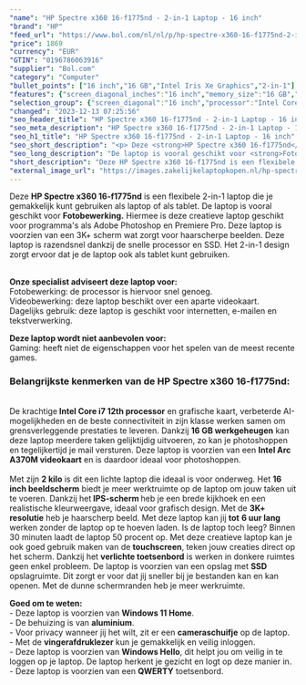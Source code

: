 ```yaml
---
"name": "HP Spectre x360 16-f1775nd - 2-in-1 Laptop - 16 inch"
"brand": "HP"
"feed_url": "https://www.bol.com/nl/nl/p/hp-spectre-x360-16-f1775nd-2-in-1-laptop-16-inch/9300000109296955"
"price": 1869
"currency": "EUR"
"GTIN": "0196786063916"
"supplier": "Bol.com"
"category": "Computer"
"bullet_points": ["16 inch","16 GB","Intel Iris Xe Graphics","2-in-1"]
"features": {"screen_diagonal_inches":"16 inch","memory_size":"16 GB","graphics_card":"Intel Iris Xe Graphics","purpose_laptop":"2-in-1"}
"selection_group": {"screen_diagonal":"16 inch","processor":"Intel Core i7","changed_price_past_3_days":false,"product_family":"Spectre"}
"changed": "2023-12-13 07:25:56"
"seo_header_title": "HP Spectre x360 16-f1775nd - 2-in-1 Laptop - 16 inch"
"seo_meta_description": "HP Spectre x360 16-f1775nd - 2-in-1 Laptop - 16 inch"
"seo_h1_title": "HP Spectre x360 16-f1775nd - 2-in-1 Laptop - 16 inch"
"seo_short_description": "<p> Deze <strong>HP Spectre x360 16-f1775nd</strong> is een flexibele 2-in-1 laptop die je gemakkelijk kunt gebruiken als laptop of als tablet."
"seo_long_description": "De laptop is vooral geschikt voor <strong>Fotobewerking. </strong> Hiermee is deze creatieve laptop geschikt voor programma's als Adobe Photoshop en Premiere Pro. Deze laptop is voorzien van een 3K+ scherm wat zorgt voor haarscherpe beelden. Deze laptop is razendsnel dankzij de snelle processor en SSD. Het 2-in-1 design zorgt ervoor dat je de laptop ook als tablet kunt gebruiken. </p> <p> <br /><strong>Onze specialist adviseert deze laptop voor:</strong><br />Fotobewerking: de processor is hiervoor snel genoeg. <br />Videobewerking: deze laptop beschikt over een aparte videokaart. <br />Dagelijks gebruik: deze laptop is geschikt voor internetten, e-mailen en tekstverwerking. </p> <p> <strong>Deze laptop wordt niet aanbevolen voor:</strong><br />Gaming: heeft niet de eigenschappen voor het spelen van de meest recente games. </p> <p>  </p> <h3>Belangrijkste kenmerken van de HP Spectre x360 16-f1775nd:</h3> <p> <br />De krachtige<strong> Intel Core i7 12th processor</strong> en grafische kaart, verbeterde AI-mogelijkheden en de beste connectiviteit in zijn klasse werken samen om grensverleggende prestaties te leveren. Dankzij <strong>16 GB werkgeheugen</strong> kan deze laptop meerdere taken gelijktijdig uitvoeren, zo kan je photoshoppen en tegelijkertijd je mail versturen. Deze laptop is voorzien van een <strong>Intel Arc A370M videokaart</strong> en is daardoor ideaal voor photoshoppen. <br /><br />Met zijn <strong>2 kilo</strong> is dit een lichte laptop die ideaal is voor onderweg. Het <strong>16 inch beeldscherm</strong> biedt je meer werktruimte op de laptop om jouw taken uit te voeren. Dankzij het<strong> IPS-scherm </strong>heb je een brede kijkhoek en een realistische kleurweergave, ideaal voor grafisch design. Met de <strong>3K+ resolutie</strong> heb je haarscherp beeld. Met deze laptop kan jij <strong>tot</strong> <strong>6 uur lang</strong> werken zonder de laptop op te hoeven laden. Is de laptop toch leeg? Binnen 30 minuten laadt de laptop 50 procent op. Met deze creatieve laptop kan je ook goed gebruik maken van de <strong>touchscreen</strong>, teken jouw creaties direct op het scherm. Dankzij het <strong>verlichte toetsenbord</strong> is werken in donkere ruimtes geen enkel probleem. De laptop is voorzien van een opslag met <strong>SSD </strong>opslagruimte. Dit zorgt er voor dat jij sneller bij je bestanden kan en kan openen. Met de dunne schermranden heb je meer werkruimte. </p> <p>  </p> <p> <strong>Goed om te weten: </strong><br />- Deze laptop is voorzien van <strong>Windows 11 Home</strong>. <br />- De behuizing is van <strong>aluminium</strong>. <br />- Voor privacy wanneer jij het wilt, zit er een <strong>cameraschuifje</strong> op de laptop. <br />- Met de <strong>vingerafdruklezer</strong> kun je gemakkelijk en veilig inloggen. <br />- Deze laptop is voorzien van <strong> Windows Hello</strong>, dit helpt jou om veilig in te loggen op je laptop. De laptop herkent je gezicht en logt op deze manier in. <br />- Deze laptop is voorzien van een <strong>QWERTY</strong> toetsenbord. </p>"
"short_description": "Deze HP Spectre x360 16-f1775nd is een flexibele 2-in-1 laptop die je gemakkelijk kunt gebruiken als laptop of als tablet. De laptop is vooral geschikt voor Fotobewerking. Hiermee is deze creatieve laptop geschikt voor programma's als Adobe Photoshop en Premiere Pro. Deze laptop is voorzien van een 3K+ scherm wat zorgt voor haarscherpe beelden. Deze laptop is razendsnel dankzij de snelle processor en SSD. Het 2-in-1 design zorgt ervoor dat je de laptop ook als tablet kunt gebruiken. Onze specialist adviseert deze laptop voor: Fotobewerking: de processor is hiervoor snel genoeg. Videobewerking: deze laptop beschikt over een aparte videokaart. Dagelijks gebruik: deze laptop is geschikt voor internetten, e-mailen en tekstverwerking. Deze laptop wordt niet aanbevolen voor: Gaming: heeft niet de eigenschappen voor het spelen van de meest recente games. Belangrijkste kenmerken van de HP Spectre x360 16-f1775nd: De krachtige Intel Core i7 12th processor en grafische kaart, verbeterde AI-mogelijkheden en de beste connectiviteit in zijn klasse werken samen om grensverleggende prestaties te leveren. Dankzij 16 GB werkgeheugen kan deze laptop meerdere taken gelijktijdig uitvoeren, zo kan je photoshoppen en tegelijkertijd je mail versturen. Deze laptop is voorzien van een Intel Arc A370M videokaart en is daardoor ideaal voor photoshoppen. Met zijn 2 kilo is dit een lichte laptop die ideaal is voor onderweg. Het 16 inch beeldscherm biedt je meer werktruimte op de laptop om jouw taken uit te voeren. Dankzij het IPS-scherm heb je een brede kijkhoek en een realistische kleurweergave, ideaal voor grafisch design. Met de 3K+ resolutie heb je haarscherp beeld. Met deze laptop kan jij tot 6 uur lang werken zonder de laptop op te hoeven laden. Is de laptop toch leeg? Binnen 30 minuten laadt de laptop 50 procent op. Met deze creatieve laptop kan je ook goed gebruik maken van de touchscreen, teken jouw creaties direct op het scherm. Dankzij het verlichte toetsenbord is werken in donkere ruimtes geen enkel probleem. De laptop is voorzien van een opslag met SSD opslagruimte. Dit zorgt er voor dat jij sneller bij je bestanden kan en kan openen. Met de dunne schermranden heb je meer werkruimte. Goed om te weten: - Deze laptop is voorzien van Windows 11 Home. - De behuizing is van aluminium. - Voor privacy wanneer jij het wilt, zit er een cameraschuifje op de laptop. - Met de vingerafdruklezer kun je gemakkelijk en veilig inloggen. - Deze laptop is voorzien van Windows Hello, dit helpt jou om veilig in te loggen op je laptop. De laptop herkent je gezicht en logt op deze manier in. - Deze laptop is voorzien van een QWERTY toetsenbord."
"external_image_url": "https://images.zakelijkelaptopkopen.nl/hp-spectre-x360-16-f1775nd-2-in-1-laptop-16-inch.webp"
---
```


<p> Deze <strong>HP Spectre x360 16-f1775nd</strong> is een flexibele 2-in-1 laptop die je gemakkelijk kunt gebruiken als laptop of als tablet. De laptop is vooral geschikt voor <strong>Fotobewerking.</strong> Hiermee is deze creatieve laptop geschikt voor programma's als Adobe Photoshop en Premiere Pro. Deze laptop is voorzien van een 3K+ scherm wat zorgt voor haarscherpe beelden. Deze laptop is razendsnel dankzij de snelle processor en SSD. Het 2-in-1 design zorgt ervoor dat je de laptop ook als tablet kunt gebruiken. </p> <p> <br /><strong>Onze specialist adviseert deze laptop voor:</strong><br />Fotobewerking: de processor is hiervoor snel genoeg. <br />Videobewerking: deze laptop beschikt over een aparte videokaart. <br />Dagelijks gebruik: deze laptop is geschikt voor internetten, e-mailen en tekstverwerking. </p> <p> <strong>Deze laptop wordt niet aanbevolen voor:</strong><br />Gaming: heeft niet de eigenschappen voor het spelen van de meest recente games. </p> <p>   </p> <h3>Belangrijkste kenmerken van de HP Spectre x360 16-f1775nd:</h3> <p> <br />De krachtige<strong> Intel Core i7 12th processor</strong> en grafische kaart, verbeterde AI-mogelijkheden en de beste connectiviteit in zijn klasse werken samen om grensverleggende prestaties te leveren. Dankzij <strong>16 GB werkgeheugen</strong> kan deze laptop meerdere taken gelijktijdig uitvoeren, zo kan je photoshoppen en tegelijkertijd je mail versturen. Deze laptop is voorzien van een <strong>Intel Arc A370M videokaart</strong> en is daardoor ideaal voor photoshoppen. <br /><br />Met zijn <strong>2 kilo</strong> is dit een lichte laptop die ideaal is voor onderweg. Het <strong>16 inch beeldscherm</strong> biedt je meer werktruimte op de laptop om jouw taken uit te voeren. Dankzij het<strong> IPS-scherm </strong>heb je een brede kijkhoek en een realistische kleurweergave, ideaal voor grafisch design. Met de <strong>3K+ resolutie</strong> heb je haarscherp beeld. Met deze laptop kan jij <strong>tot</strong> <strong>6 uur lang</strong> werken zonder de laptop op te hoeven laden. Is de laptop toch leeg? Binnen 30 minuten laadt de laptop 50 procent op. Met deze creatieve laptop kan je ook goed gebruik maken van de <strong>touchscreen</strong>, teken jouw creaties direct op het scherm. Dankzij het <strong>verlichte toetsenbord</strong> is werken in donkere ruimtes geen enkel probleem. De laptop is voorzien van een opslag met <strong>SSD </strong>opslagruimte. Dit zorgt er voor dat jij sneller bij je bestanden kan en kan openen. Met de dunne schermranden heb je meer werkruimte. </p> <p>   </p> <p> <strong>Goed om te weten: </strong><br />- Deze laptop is voorzien van <strong>Windows 11 Home</strong>.<br />- De behuizing is van <strong>aluminium</strong>.<br />- Voor privacy wanneer jij het wilt, zit er een <strong>cameraschuifje</strong> op de laptop. <br />- Met de <strong>vingerafdruklezer</strong> kun je gemakkelijk en veilig inloggen. <br />- Deze laptop is voorzien van <strong> Windows Hello</strong>, dit helpt jou om veilig in te loggen op je laptop. De laptop herkent je gezicht en logt op deze manier in. <br />- Deze laptop is voorzien van een <strong>QWERTY</strong> toetsenbord. </p>